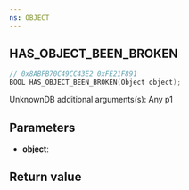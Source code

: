 ```yaml
---
ns: OBJECT
---
```

## HAS_OBJECT_BEEN_BROKEN

```c
// 0x8ABFB70C49CC43E2 0xFE21F891
BOOL HAS_OBJECT_BEEN_BROKEN(Object object);
```

UnknownDB additional arguments(s): Any p1

## Parameters
* **object**: 

## Return value
